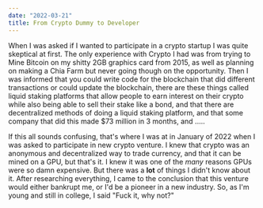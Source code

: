 ```yaml
---
date: "2022-03-21"
title: From Crypto Dummy to Developer
---
```


When I was asked if I wanted to participate in a crypto startup I was quite skeptical at first. The only experience with Crypto I had was from trying to Mine Bitcoin on my shitty 2GB graphics card from 2015, as well as planning on making a Chia Farm but never going though on the opportunity. Then I was informed that you could write code for the blockchain that did different transactions or could update the blockchain, there are these things called liquid staking platforms that allow people to earn interest on their crypto while also being able to sell their stake like a bond, and that there are decentralized methods of doing a liquid staking platform, and that some company that did this made $73 million in 3 months, and .....

If this all sounds confusing, that's where I was at in January of 2022 when I was asked to participate in new crypto venture. I knew that crypto was an anonymous and decentralized way to trade currency, and that it can be mined on a GPU, but that's it. I knew it was one of the *many* reasons GPUs were so damn expensive. But there was a **lot** of things I didn't know about it. After researching everything, I came to the conclusion that this venture would either bankrupt me, or I'd be a pioneer in a new industry. So, as I'm young and still in college, I said "Fuck it, why not?"

